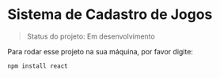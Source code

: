 # Sistema de Cadastro de Jogos 

> Status do projeto: Em desenvolvimento

Para rodar esse projeto na sua máquina, por favor digite:

```
npm install react
```
